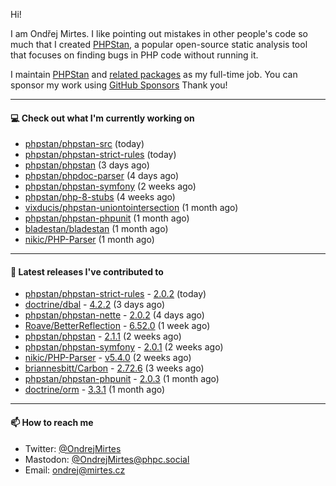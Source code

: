 Hi!

I am Ondřej Mirtes. I like pointing out mistakes in other people's code so much that I created [PHPStan](https://phpstan.org/), a popular open-source static analysis tool that focuses on finding bugs in PHP code without running it.

I maintain [PHPStan](https://github.com/phpstan/phpstan) and [related packages](https://github.com/phpstan/) as my full-time job. You can sponsor my work using [GitHub Sponsors](https://github.com/sponsors/ondrejmirtes) Thank you!

---

#### 💻 Check out what I'm currently working on

- [phpstan/phpstan-src](https://github.com/phpstan/phpstan-src) (today)
- [phpstan/phpstan-strict-rules](https://github.com/phpstan/phpstan-strict-rules) (today)
- [phpstan/phpstan](https://github.com/phpstan/phpstan) (3 days ago)
- [phpstan/phpdoc-parser](https://github.com/phpstan/phpdoc-parser) (4 days ago)
- [phpstan/phpstan-symfony](https://github.com/phpstan/phpstan-symfony) (2 weeks ago)
- [phpstan/php-8-stubs](https://github.com/phpstan/php-8-stubs) (4 weeks ago)
- [vixducis/phpstan-uniontointersection](https://github.com/vixducis/phpstan-uniontointersection) (1 month ago)
- [phpstan/phpstan-phpunit](https://github.com/phpstan/phpstan-phpunit) (1 month ago)
- [bladestan/bladestan](https://github.com/bladestan/bladestan) (1 month ago)
- [nikic/PHP-Parser](https://github.com/nikic/PHP-Parser) (1 month ago)

---

#### 🔭 Latest releases I've contributed to

- [phpstan/phpstan-strict-rules](https://github.com/phpstan/phpstan-strict-rules) - [2.0.2](https://github.com/phpstan/phpstan-strict-rules/releases/tag/2.0.2) (today)
- [doctrine/dbal](https://github.com/doctrine/dbal) - [4.2.2](https://github.com/doctrine/dbal/releases/tag/4.2.2) (3 days ago)
- [phpstan/phpstan-nette](https://github.com/phpstan/phpstan-nette) - [2.0.2](https://github.com/phpstan/phpstan-nette/releases/tag/2.0.2) (4 days ago)
- [Roave/BetterReflection](https://github.com/Roave/BetterReflection) - [6.52.0](https://github.com/Roave/BetterReflection/releases/tag/6.52.0) (1 week ago)
- [phpstan/phpstan](https://github.com/phpstan/phpstan) - [2.1.1](https://github.com/phpstan/phpstan/releases/tag/2.1.1) (2 weeks ago)
- [phpstan/phpstan-symfony](https://github.com/phpstan/phpstan-symfony) - [2.0.1](https://github.com/phpstan/phpstan-symfony/releases/tag/2.0.1) (2 weeks ago)
- [nikic/PHP-Parser](https://github.com/nikic/PHP-Parser) - [v5.4.0](https://github.com/nikic/PHP-Parser/releases/tag/v5.4.0) (2 weeks ago)
- [briannesbitt/Carbon](https://github.com/briannesbitt/Carbon) - [2.72.6](https://github.com/briannesbitt/Carbon/releases/tag/2.72.6) (3 weeks ago)
- [phpstan/phpstan-phpunit](https://github.com/phpstan/phpstan-phpunit) - [2.0.3](https://github.com/phpstan/phpstan-phpunit/releases/tag/2.0.3) (1 month ago)
- [doctrine/orm](https://github.com/doctrine/orm) - [3.3.1](https://github.com/doctrine/orm/releases/tag/3.3.1) (1 month ago)

---

#### 📫 How to reach me

- Twitter: [@OndrejMirtes](https://twitter.com/ondrejmirtes)
- Mastodon: [@OndrejMirtes@phpc.social](https://phpc.social/@OndrejMirtes)
- Email: [ondrej@mirtes.cz](mailto:ondrej@mirtes.cz)
